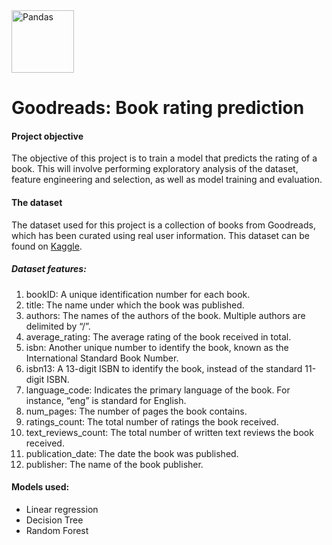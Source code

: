 <img src="https://upload.wikimedia.org/wikipedia/commons/1/1a/Goodreads_logo.svg" alt="Pandas" align="center" width="100"/>

# Goodreads: Book rating prediction

#### Project objective
The objective of this project is to train a model that predicts the rating of a book. This will involve performing exploratory analysis of the dataset, feature engineering and selection, as well as model training and evaluation.

#### The dataset
The dataset used for this project is a collection of books from Goodreads, which has been curated using real user information. This dataset can be found on [Kaggle](https://www.kaggle.com/datasets/jealousleopard/goodreadsbooks).

##### Dataset features:
1. bookID: A unique identification number for each book.
2. title: The name under which the book was published.
3. authors: The names of the authors of the book. Multiple authors are delimited by “/”.
4.  average_rating: The average rating of the book received in total.
5. isbn: Another unique number to identify the book, known as the International Standard Book Number.
6. isbn13: A 13-digit ISBN to identify the book, instead of the standard 11-digit ISBN.
7. language_code: Indicates the primary language of the book. For instance, “eng” is standard for English.
8. num_pages: The number of pages the book contains.
9. ratings_count: The total number of ratings the book received.
10. text_reviews_count: The total number of written text reviews the book received.
11. publication_date: The date the book was published.
12. publisher: The name of the book publisher.

#### Models used:
* Linear regression
* Decision Tree
* Random Forest
